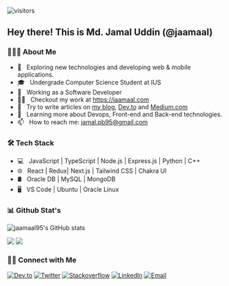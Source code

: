 ![visitors](https://visitor-badge.laobi.icu/badge?page_id=jaamaal95)

## Hey there! This is Md. Jamal Uddin (@jaamaal)

### 👨🏻‍💻 About Me

- 🤔 &nbsp; Exploring new technologies and developing web & mobile applications.
- 🎓 &nbsp; Undergrade Computer Science Student at IUS
- 💼 &nbsp; Working as a Software Developer
- 👨‍💻 &nbsp; Checkout my work at https://jaamaal.com
- 📝 &nbsp; Try to write articles on [my blog](https://jaamaal.com/blog), [Dev.to](https://dev.to/jaamaal95) and [Medium.com](https://medium.com/@jaamaal95)
- 🌱 &nbsp; Learning more about Devops, Front-end and Back-end technologies.
- 📫 &nbsp; How to reach me: jamal.pb95@gmail.com

### 🛠 Tech Stack

- 💻 &nbsp; JavaScript | TypeScript | Node.js | Express.js | Python | C++
- 🌐 &nbsp; React | Redux| Next.js | Tailwind CSS | Chakra UI
- 🛢 &nbsp; Oracle DB | MySQL | MongoDB
- 🖥 &nbsp; VS Code | Ubuntu | Oracle Linux

### 📊 Github Stat's
![jaamaal95's GitHub stats](https://github-readme-stats.vercel.app/api?username=jaamaal95&show_icons=true&theme=github_dark)

[![](https://komarev.com/ghpvc/?username=jaamaal95&color=blue&label=Profile%20Views)](https://github.com/jaamaal95/jaamaal95)
[![](https://img.shields.io/github/followers/jaamaal95?label=GitHub%20Followers)](https://github.com/jaamaal95)

### 🤝🏻 Connect with Me

<p>
<a href="https://dev.to/jaamaal95"><img alt="Dev.to" src="https://img.shields.io/badge/Dev.to-gray?style=flat-square&logo=dev-to"></a>
<a href="https://twitter.com/jaamaal95" target="blank"><img alt="Twitter" src="https://img.shields.io/badge/twitter-gray?style=flat-square&logo=twitter"/></a>  
<a href="https://stackoverflow.com/users/6542943/md-jamal-uddin"><img alt="Stackoverflow" src="https://img.shields.io/badge/Stackoverflow-gray?style=flat-square&logo=stackoverflow"></a>
<a href="https://www.linkedin.com/in/jaamaal95/"><img alt="LinkedIn" src="https://img.shields.io/badge/LinkedIn-gray?style=flat-square&logo=linkedin"></a>
<a href="mailto:jamal.pb95@gmail.com"><img alt="Email" src="https://img.shields.io/badge/Email-jamal.pb95@gmail.com-blue?style=flat-square&logo=gmail"></a>
</p>
